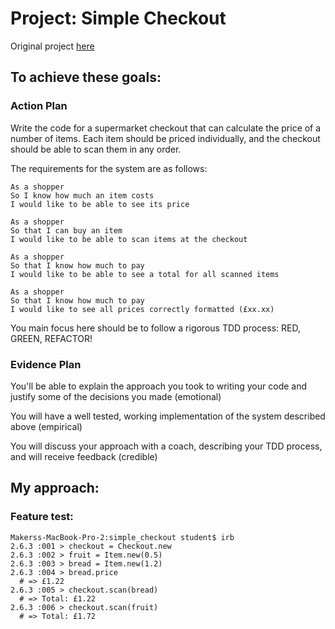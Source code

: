 # Project: Simple Checkout

Original project [here](https://diode.makersacademy.com/students/samjones1001/projects/317)
## To achieve these goals:

### Action Plan

Write the code for a supermarket checkout that can calculate the price of a number of items. Each item should be priced individually, and the checkout should be able to scan them in any order.

The requirements for the system are as follows:
```
As a shopper
So I know how much an item costs
I would like to be able to see its price

As a shopper
So that I can buy an item
I would like to be able to scan items at the checkout

As a shopper
So that I know how much to pay
I would like to be able to see a total for all scanned items

As a shopper
So that I know how much to pay
I would like to see all prices correctly formatted (£xx.xx)
```
You main focus here should be to follow a rigorous TDD process: RED, GREEN, REFACTOR!

### Evidence Plan

You'll be able to explain the approach you took to writing your code and justify some of the decisions you made (emotional)

You will have a well tested, working implementation of the system described above (empirical)

You will discuss your approach with a coach, describing your TDD process, and will receive feedback (credible)

## My approach:

### Feature test:
```
Makerss-MacBook-Pro-2:simple_checkout student$ irb
2.6.3 :001 > checkout = Checkout.new
2.6.3 :002 > fruit = Item.new(0.5)
2.6.3 :003 > bread = Item.new(1.2)
2.6.3 :004 > bread.price
  # => £1.22
2.6.3 :005 > checkout.scan(bread)
  # => Total: £1.22
2.6.3 :006 > checkout.scan(fruit)
  # => Total: £1.72
```
